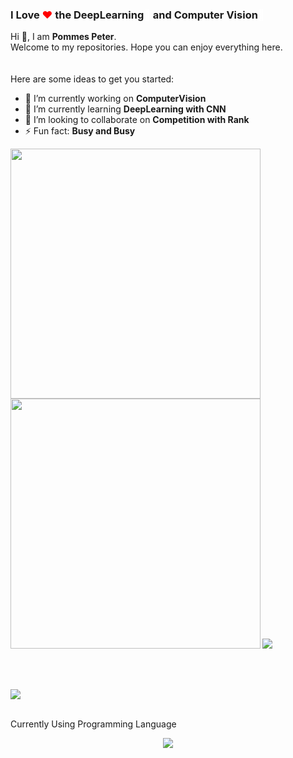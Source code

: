 ### I Love <span style="color:red">❤</span> the DeepLearning<span style="color:white">🧠</span> and Computer Vision<span style="color:white">👀</span>

Hi 👋, I am **Pommes Peter**.<br>Welcome to my repositories. Hope you can enjoy everything here.</br><br></br>
Here are some ideas to get you started:

- 🔭 I’m currently working on **ComputerVision**
- 🌱 I’m currently learning **DeepLearning with CNN**
- 👯 I’m looking to collaborate on **Competition with Rank**
- ⚡ Fun fact: **Busy and Busy**

<b>
<image src="https://github-readme-stats.vercel.app/api?username=pommespeter&show_icons=true&theme=tokyonight" width=400></image>
</b>
<b>
<image src="https://github-readme-stats.vercel.app/api/top-langs/?username=pommespeter&layout=compact&theme=tokyonight&hide=html" width=400></image>
</b>
<b>
<image src="https://github-readme-stats.vercel.app/api/pin/?username=pommespeter&repo=Daily-Note-app&theme=tokyonight"></image></b>

<br></br>

<image src="https://github-profile-trophy.vercel.app/?username=pommespeter"/>
<br></br>

Currently Using Programming Language
<p align="center"><image src="imgs/python.png"/></p>


